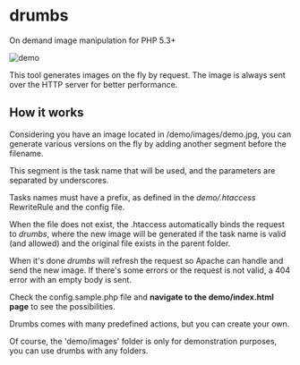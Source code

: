 drumbs
===========

On demand image manipulation for PHP 5.3+

![demo](https://raw.github.com/mjolnic/drumbs/master/demo/images/demo.jpg)

This tool generates images on the fly by request.
The image is always sent over the HTTP server for better performance.

## How it works

Considering you have an image located in /demo/images/demo.jpg, you can
generate various versions on the fly by adding another segment before the filename.

This segment is the task name that will be used, and the parameters are separated
by underscores.

Tasks names must have a prefix, as defined in the _demo/.htaccess_ RewriteRule and the config file.

When the file does not exist, the .htaccess automatically binds the request to *drumbs*,
where the new image will be generated if the task name is valid (and allowed) and the original
file exists in the parent folder.

When it's done *drumbs* will refresh the request so Apache can handle and send the new image.
If there's some errors or the request is not valid, a 404 error with an empty body is sent.

Check the config.sample.php file and **navigate to the demo/index.html page** to see the possibilities.

Drumbs comes with many predefined actions, but you can create your own.

Of course, the 'demo/images' folder is only for demonstration purposes, you can use drumbs with any folders.
